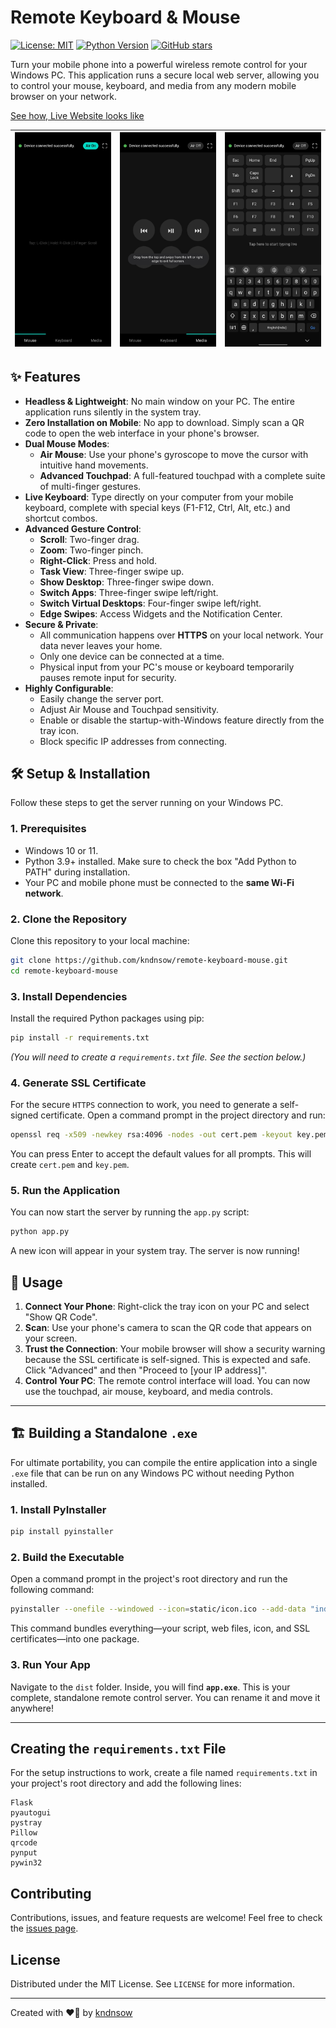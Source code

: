 # Remote Keyboard & Mouse

[![License: MIT](https://img.shields.io/badge/License-MIT-yellow.svg)](https://opensource.org/licenses/MIT)
[![Python Version](https://img.shields.io/badge/python-3.9+-blue.svg)](https://www.python.org/downloads/)
[![GitHub stars](https://img.shields.io/github/stars/kndnsow/remote-keyboard-mouse.svg?style=social&label=Star&maxAge=2592000)](https://github.com/kndnsow/remote-keyboard-mouse/stargazers/)

Turn your mobile phone into a powerful wireless remote control for your Windows PC. This application runs a secure local web server, allowing you to control your mouse, keyboard, and media from any modern mobile browser on your network.

[See how, Live Website looks like](https://kndnsow.github.io/remote-keyboard-mouse/)

| ![Screenshot Air Mouse](https://raw.githubusercontent.com/kndnsow/remote-keyboard-mouse/refs/heads/main/Screenshots/Screenshot_0.jpg) | ![Screenshot Media](https://raw.githubusercontent.com/kndnsow/remote-keyboard-mouse/refs/heads/main/Screenshots/Screenshot_1.jpg) | ![Screenshot Keyboard](https://raw.githubusercontent.com/kndnsow/remote-keyboard-mouse/refs/heads/main/Screenshots/Screenshot_2.jpg) |
|---|---|---|



## ✨ Features

-   **Headless & Lightweight**: No main window on your PC. The entire application runs silently in the system tray.
-   **Zero Installation on Mobile**: No app to download. Simply scan a QR code to open the web interface in your phone's browser.
-   **Dual Mouse Modes**:
    -   **Air Mouse**: Use your phone's gyroscope to move the cursor with intuitive hand movements.
    -   **Advanced Touchpad**: A full-featured touchpad with a complete suite of multi-finger gestures.
-   **Live Keyboard**: Type directly on your computer from your mobile keyboard, complete with special keys (F1-F12, Ctrl, Alt, etc.) and shortcut combos.
-   **Advanced Gesture Control**:
    -   **Scroll**: Two-finger drag.
    -   **Zoom**: Two-finger pinch.
    -   **Right-Click**: Press and hold.
    -   **Task View**: Three-finger swipe up.
    -   **Show Desktop**: Three-finger swipe down.
    -   **Switch Apps**: Three-finger swipe left/right.
    -   **Switch Virtual Desktops**: Four-finger swipe left/right.
    -   **Edge Swipes**: Access Widgets and the Notification Center.
-   **Secure & Private**:
    -   All communication happens over **HTTPS** on your local network. Your data never leaves your home.
    -   Only one device can be connected at a time.
    -   Physical input from your PC's mouse or keyboard temporarily pauses remote input for security.
-   **Highly Configurable**:
    -   Easily change the server port.
    -   Adjust Air Mouse and Touchpad sensitivity.
    -   Enable or disable the startup-with-Windows feature directly from the tray icon.
    -   Block specific IP addresses from connecting.

## 🛠️ Setup & Installation

Follow these steps to get the server running on your Windows PC.

### 1. Prerequisites

-   Windows 10 or 11.
-   Python 3.9+ installed. Make sure to check the box "Add Python to PATH" during installation.
-   Your PC and mobile phone must be connected to the **same Wi-Fi network**.

### 2. Clone the Repository

Clone this repository to your local machine:

```bash
git clone https://github.com/kndnsow/remote-keyboard-mouse.git
cd remote-keyboard-mouse
```

### 3. Install Dependencies

Install the required Python packages using pip:

```bash
pip install -r requirements.txt
```
*(You will need to create a `requirements.txt` file. See the section below.)*

### 4. Generate SSL Certificate

For the secure `HTTPS` connection to work, you need to generate a self-signed certificate. Open a command prompt in the project directory and run:

```bash
openssl req -x509 -newkey rsa:4096 -nodes -out cert.pem -keyout key.pem -days 365
```
You can press Enter to accept the default values for all prompts. This will create `cert.pem` and `key.pem`.

### 5. Run the Application

You can now start the server by running the `app.py` script:

```bash
python app.py
```
A new icon will appear in your system tray. The server is now running!

## 🚀 Usage

1.  **Connect Your Phone**: Right-click the tray icon on your PC and select "Show QR Code".
2.  **Scan**: Use your phone's camera to scan the QR code that appears on your screen.
3.  **Trust the Connection**: Your mobile browser will show a security warning because the SSL certificate is self-signed. This is expected and safe. Click "Advanced" and then "Proceed to [your IP address]".
4.  **Control Your PC**: The remote control interface will load. You can now use the touchpad, air mouse, keyboard, and media controls.

---

## 🏗️ Building a Standalone `.exe`

For ultimate portability, you can compile the entire application into a single `.exe` file that can be run on any Windows PC without needing Python installed.

### 1. Install PyInstaller

```bash
pip install pyinstaller
```

### 2. Build the Executable

Open a command prompt in the project's root directory and run the following command:

```bash
pyinstaller --onefile --windowed --icon=static/icon.ico --add-data "index.html;." --add-data "settings.html;." --add-data "cert.pem;." --add-data "key.pem;." --add-data "static;static" app.py
```
This command bundles everything—your script, web files, icon, and SSL certificates—into one package.

### 3. Run Your App

Navigate to the `dist` folder. Inside, you will find **`app.exe`**. This is your complete, standalone remote control server. You can rename it and move it anywhere!

---

## Creating the `requirements.txt` File

For the setup instructions to work, create a file named `requirements.txt` in your project's root directory and add the following lines:

```
Flask
pyautogui
pystray
Pillow
qrcode
pynput
pywin32
```

## Contributing

Contributions, issues, and feature requests are welcome! Feel free to check the [issues page](https://github.com/kndnsow/remote-keyboard-mouse/issues).

## License

Distributed under the MIT License. See `LICENSE` for more information.

---
Created with ❤️‍🔥 by [kndnsow](https://github.com/kndnsow)
